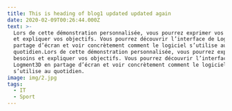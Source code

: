 ```yaml
---
title: This is heading of blog1 updated updated again
date: 2020-02-09T00:26:44.000Z
text: >-
  Lors de cette démonstration personnalisée, vous pourrez exprimer vos besoins
  et expliquer vos objectifs. Vous pourrez découvrir l’interface de Logment3D en
  partage d’écran et voir concrètement comment le logiciel s’utilise au
  quotidien.Lors de cette démonstration personnalisée, vous pourrez exprimer vos
  besoins et expliquer vos objectifs. Vous pourrez découvrir l’interface de
  Logment3D en partage d’écran et voir concrètement comment le logiciel
  s’utilise au quotidien.
image: img/2.jpg
tags:
  - IT
  - Sport
---
```


